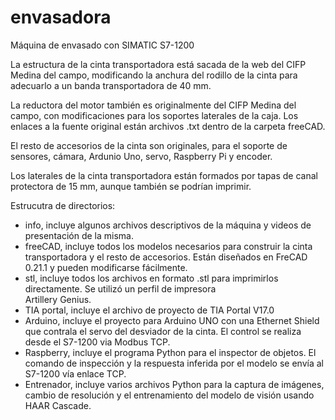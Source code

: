 # envasadora
Máquina de envasado con SIMATIC S7-1200

La estructura de la cinta transportadora está sacada de la web del CIFP Medina del campo, modificando la anchura del rodillo de la cinta para adecuarlo a un banda transportadora de 40 mm.

La reductora del motor también es originalmente del CIFP Medina del campo, con modificaciones para los soportes laterales de la caja. Los enlaces a la fuente original están archivos .txt dentro de la carpeta freeCAD.

El resto de accesorios de la cinta son originales, para el soporte de sensores, cámara, Ardunio Uno, servo, Raspberry Pi y encoder. 

Los laterales de la cinta transportadora están formados por tapas de canal protectora de 15 mm, aunque también se podrían imprimir. 

Estrucutra de directorios:

- info, incluye algunos archivos descriptivos de la máquina y videos de presentación de la misma.
- freeCAD, incluye todos los modelos necesarios para construir la cinta transportadora y el resto de accesorios.
    Están diseñados en FreCAD 0.21.1 y pueden modificarse fácilmente.
- stl, incluye todos los archivos en formato .stl para imprimirlos directamente. Se utilizó un perfil de impresora     
    Artillery Genius.
- TIA portal, incluye el archivo de proyecto de TIA Portal V17.0
- Arduino, incluye el proyecto para Arduino UNO con una Ethernet Shield que contrala el servo del desviador de la cinta.
    El control se realiza desde el S7-1200 via Modbus TCP.
- Raspberry, incluye el programa Python para el inspector de objetos.
    El comando de inspección y la respuesta inferida por el modelo se envía al S7-1200 vía enlace TCP.
- Entrenador, incluye varios archivos Python para la captura de imágenes, cambio de resolución y el entrenamiento del 
    modelo de visión usando HAAR Cascade.


